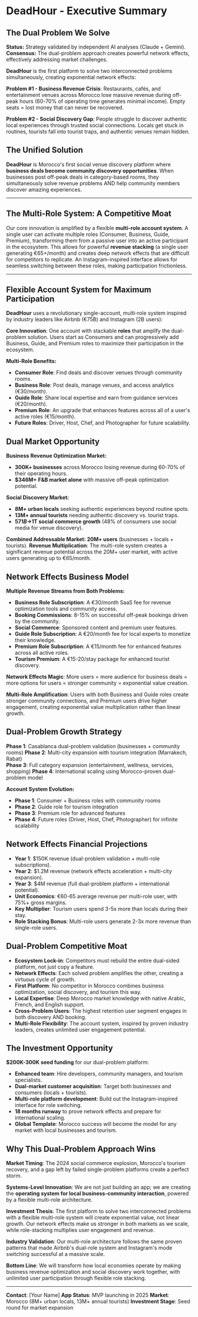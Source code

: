 # DeadHour - Executive Summary

## The Dual Problem We Solve
**Status:** Strategy validated by independent AI analyses (Claude + Gemini).
**Consensus:** The dual-problem approach creates powerful network effects, effectively addressing market challenges.

**DeadHour** is the first platform to solve two interconnected problems simultaneously, creating exponential network effects:

**Problem #1 - Business Revenue Crisis**: Restaurants, cafés, and entertainment venues across Morocco lose massive revenue during off-peak hours (60-70% of operating time generates minimal income). Empty seats = lost money that can never be recovered.

**Problem #2 - Social Discovery Gap**: People struggle to discover authentic local experiences through trusted social connections. Locals get stuck in routines, tourists fall into tourist traps, and authentic venues remain hidden.

## The Unified Solution
**DeadHour** is Morocco's first social venue discovery platform where **business deals become community discovery opportunities**. When businesses post off-peak deals in category-based rooms, they simultaneously solve revenue problems AND help community members discover amazing experiences.

---
## The Multi-Role System: A Competitive Moat

Our core innovation is amplified by a flexible **multi-role account system**. A single user can activate multiple roles (Consumer, Business, Guide, Premium), transforming them from a passive user into an active participant in the ecosystem. This allows for powerful **revenue stacking** (a single user generating €65+/month) and creates deep network effects that are difficult for competitors to replicate. An Instagram-inspired interface allows for seamless switching between these roles, making participation frictionless.

---

## Flexible Account System for Maximum Participation
**DeadHour** uses a revolutionary single-account, multi-role system inspired by industry leaders like Airbnb (€75B) and Instagram (2B users):

**Core Innovation**: One account with stackable **roles** that amplify the dual-problem solution. Users start as Consumers and can progressively add Business, Guide, and Premium roles to maximize their participation in the ecosystem.

**Multi-Role Benefits:**
- **Consumer Role**: Find deals and discover venues through community rooms.
- **Business Role**: Post deals, manage venues, and access analytics (€30/month).
- **Guide Role**: Share local expertise and earn from guidance services (€20/month).
- **Premium Role**: An upgrade that enhances features across all of a user's active roles (€15/month).
- **Future Roles**: Driver, Host, Chef, and Photographer for future scalability.

## Dual Market Opportunity
**Business Revenue Optimization Market:**
- **300K+ businesses** across Morocco losing revenue during 60-70% of their operating hours.
- **$346M+ F&B market alone** with massive off-peak optimization potential.

**Social Discovery Market:**
- **8M+ urban locals** seeking authentic experiences beyond routine spots.
- **13M+ annual tourists** needing authentic discovery vs. tourist traps.
- **$571B→$1T social commerce growth** (48% of consumers use social media for venue discovery).

**Combined Addressable Market: 20M+ users** (businesses + locals + tourists).
**Revenue Multiplication**: The multi-role system creates a significant revenue potential across the 20M+ user market, with active users generating up to €65/month.

## Network Effects Business Model
**Multiple Revenue Streams from Both Problems:**
- **Business Role Subscription**: A €30/month SaaS fee for revenue optimization tools and community access.
- **Booking Commissions**: 8-15% on successful off-peak bookings driven by the community.
- **Social Commerce**: Sponsored content and premium user features.
- **Guide Role Subscription**: A €20/month fee for local experts to monetize their knowledge.
- **Premium Role Subscription**: A €15/month fee for enhanced features across all active roles.
- **Tourism Premium**: A €15-20/stay package for enhanced tourist discovery.

**Network Effects Magic**: More users = more audience for business deals = more options for users = stronger community = exponential value creation.

**Multi-Role Amplification**: Users with both Business and Guide roles create stronger community connections, and Premium users drive higher engagement, creating exponential value multiplication rather than linear growth.

## Dual-Problem Growth Strategy
**Phase 1**: Casablanca dual-problem validation (businesses + community rooms)
**Phase 2**: Multi-city expansion with tourism integration (Marrakech, Rabat)  
**Phase 3**: Full category expansion (entertainment, wellness, services, shopping)
**Phase 4**: International scaling using Morocco-proven dual-problem model

**Account System Evolution:**
- **Phase 1**: Consumer + Business roles with community rooms
- **Phase 2**: Guide role for tourism integration  
- **Phase 3**: Premium role for advanced features
- **Phase 4**: Future roles (Driver, Host, Chef, Photographer) for infinite scalability

## Network Effects Financial Projections
- **Year 1**: $150K revenue (dual-problem validation + multi-role subscriptions).
- **Year 2**: $1.2M revenue (network effects acceleration + multi-city expansion).
- **Year 3**: $4M revenue (full dual-problem platform + international potential).
- **Unit Economics**: €60-65 average revenue per multi-role user, with 75%+ gross margins.
- **Key Multiplier**: Tourism users spend 3-5x more than locals during their stay.
- **Role Stacking Bonus**: Multi-role users generate 2-3x more revenue than single-role users.

## Dual-Problem Competitive Moat
- **Ecosystem Lock-in**: Competitors must rebuild the entire dual-sided platform, not just copy a feature.
- **Network Effects**: Each solved problem amplifies the other, creating a virtuous cycle of growth.
- **First Platform**: No competitor in Morocco combines business optimization, social discovery, and tourism this way.
- **Local Expertise**: Deep Morocco market knowledge with native Arabic, French, and English support.
- **Cross-Problem Users**: The highest retention user segment engages in both discovery AND booking.
- **Multi-Role Flexibility**: The account system, inspired by proven industry leaders, creates unlimited user engagement potential.

## The Investment Opportunity
**$200K-300K seed funding** for our dual-problem platform:
- **Enhanced team**: Hire developers, community managers, and tourism specialists.
- **Dual-market customer acquisition**: Target both businesses and consumers (locals + tourists).
- **Multi-role platform development**: Build out the Instagram-inspired interface for role switching.
- **18 months runway** to prove network effects and prepare for international scaling.
- **Global Template**: Morocco success will become the model for any market with local businesses and tourism.

## Why This Dual-Problem Approach Wins
**Market Timing**: The 2024 social commerce explosion, Morocco's tourism recovery, and a gap left by failed single-problem platforms create a perfect storm.

**Systems-Level Innovation**: We are not just building an app; we are creating the **operating system for local business-community interaction**, powered by a flexible multi-role architecture.

**Investment Thesis**: The first platform to solve two interconnected problems with a flexible multi-role system will create exponential value, not linear growth. Our network effects make us stronger in both markets as we scale, while role-stacking multiplies user engagement and revenue.

**Industry Validation**: Our multi-role architecture follows the same proven patterns that made Airbnb's dual-role system and Instagram's mode switching successful at a massive scale.

**Bottom Line**: We will transform how local economies operate by making business revenue optimization and social discovery work together, with unlimited user participation through flexible role stacking.

---

**Contact**: [Your Name]
**App Status**: MVP launching in 2025
**Market**: Morocco (8M+ urban locals, 13M+ annual tourists)
**Investment Stage**: Seed round for market expansion